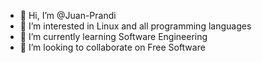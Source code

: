 - 👋 Hi, I’m @Juan-Prandi
- 👀 I’m interested in Linux and all programming languages
- 🌱 I’m currently learning Software Engineering
- 💞️ I’m looking to collaborate on Free Software



